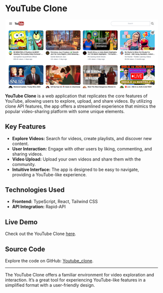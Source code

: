 # YouTube Clone

[![YouTube Clone Screenshot](https://github.com/munashex/Youtube_clone/blob/main/public/Screenshot%202024-11-11%2014.10.32.png)](https://youtube-clone-puce-mu.vercel.app/)

**YouTube Clone** is a web application that replicates the core features of YouTube, allowing users to explore, upload, and share videos. By utilizing clone API features, the app offers a streamlined experience that mimics the popular video-sharing platform with some unique elements.

## Key Features
- **Explore Videos:** Search for videos, create playlists, and discover new content.
- **User Interaction:** Engage with other users by liking, commenting, and sharing videos.
- **Video Upload:** Upload your own videos and share them with the community.
- **Intuitive Interface:** The app is designed to be easy to navigate, providing a YouTube-like experience.

## Technologies Used
- **Frontend:** TypeScript, React, Tailwind CSS
- **API Integration:** Rapid-API

## Live Demo
Check out the YouTube Clone [here](https://youtube-clone-puce-mu.vercel.app/).

## Source Code
Explore the code on GitHub: [Youtube_clone](https://github.com/munashex/Youtube_clone).

---

The YouTube Clone offers a familiar environment for video exploration and interaction. It’s a great tool for experiencing YouTube-like features in a simplified format with a user-friendly design.

